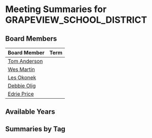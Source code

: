# Meeting Summaries for GRAPEVIEW_SCHOOL_DISTRICT

## Board Members

| Board Member       | Term           |
|--------------------|----------------|
| [Tom Anderson](board_member_190.md) |  |
| [Wes Martin](board_member_191.md) |  |
| [Les Okonek](board_member_192.md) |  |
| [Debbie Olig](board_member_193.md) |  |
| [Edrie Price](board_member_194.md) |  |

## Available Years

## Summaries by Tag
